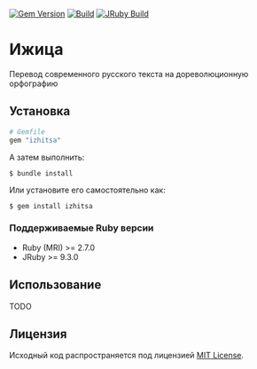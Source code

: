 [![Gem Version](https://badge.fury.io/rb/izhitsa.svg)](https://rubygems.org/gems/izhitsa)
[![Build](https://github.com/K0Hb/izhitsa/workflows/Build/badge.svg)](https://github.com/palkan/izhitsa/actions)
[![JRuby Build](https://github.com/K0Hb/izhitsa/workflows/JRuby%20Build/badge.svg)](https://github.com/K0Hb/izhitsa/actions)

# Ижица

Перевод современного русского текста на дореволюционную орфографию

## Установка

```ruby
# Gemfile
gem "izhitsa"
```
А затем выполнить:

    $ bundle install

Или установите его самостоятельно как:

    $ gem install izhitsa

### Поддерживаемые Ruby версии

- Ruby (MRI) >= 2.7.0
- JRuby >= 9.3.0


## Использование

TODO

## Лицензия

Исходный код распространяется под лицензией [MIT License](http://opensource.org/licenses/MIT).
